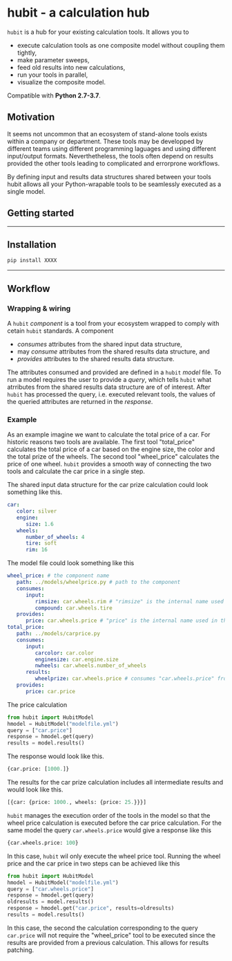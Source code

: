 ﻿# hubit - a calculation hub  

`hubit` is a hub for your existing calculation tools. It allows you to 

- execute calculation tools as one composite model without coupling them tightly,
- make parameter sweeps,
- feed old results into new calculations,
- run your tools in parallel,
- visualize the composite model.

Compatible with __Python 2.7-3.7__.

## Motivation
It seems not uncommon that an ecosystem of stand-alone tools exists within a company or department. These tools may be developped by  different teams using different programming laguages and using different input/output formats. Neverthetheless, the tools often depend on results provided the other tools leading to complicated and errorprone workflows.

By defining input and results data structures shared between your tools hubit allows all your Python-wrapable tools to be seamlessly executed as a single model.


## Getting started



------------------


## Installation

```sh
pip install XXXX
```

------------------


## Workflow

### Wrapping & wiring
A `hubit` _component_ is a tool from your ecosystem wrapped to comply with cetain `hubit` standards. A component 

- _consumes_ attributes from the shared input data structure, 
- may _consume_ attributes from the shared results data structure, and 
- _provides_ attributes to the shared results data structure. 

The attributes consumed and provided are defined in a `hubit` _model_ file. To run a model requires the user to provide a _query_, which tells `hubit` what atrributes from the shared results data structure are of of interest. After `hubit` has processed the query, i.e. executed relevant tools, the values of the queried attributes are returned in the _response_. 

### Example
As an example imagine we want to calculate the total price of a car. For historic reasons two tools are available. The first tool "total_price" calculates the total price of a car based on the engine size, the color and the total prize of the wheels. The second tool "wheel_price" calculates the price of one wheel. `hubit` provides a smooth way of connecting the two tools and calculate the car price in a single step.

The shared input data structure for the car prize calculation could look something like this.

```yml
car:
   color: silver
   engine:
      size: 1.6
   wheels:
      number_of_wheels: 4
      tire: soft
      rim: 16
```

The model file could look something like this 

```yml
wheel_price: # the component name
   path: ../models/wheelprice.py # path to the component
   consumes:
      input:
         rimsize: car.wheels.rim # "rimsize" is the internal name used in the "wheel_price" component. "car.wheels.rim" is a path in the shared input data structure
         compound: car.wheels.tire
   provides:
      price: car.wheels.price # "price" is the internal name used in the "wheel_price" component. "car.wheels.price" is a path in the shared results data structure
total_price: 
   path: ../models/carprice.py 
   consumes:
      input: 
         carcolor: car.color
         enginesize: car.engine.size
         nwheels: car.wheels.number_of_wheels
      results:
         wheelprize: car.wheels.price # consumes "car.wheels.price" from the shared results data structure. 
   provides:
      price: car.price
```
The price calculation 

```python
from hubit import HubitModel
hmodel = HubitModel("modelfile.yml")
query = ["car.price"]
response = hmodel.get(query)
results = model.results()
```

The response would look like this.

```python
{car.price: [1000.]}
```

The results for the car prize calculation includes all intermediate results and would look like this.

```python
[{car: {price: 1000., wheels: {price: 25.}}}]
```

`hubit` manages the execution order of the tools in the model so that the wheel price calculation is executed before the car price calculation. For the same model the query `car.wheels.price` would give a response like this

```python
{car.wheels.price: 100}
```

In this case, `hubit` wil only execute the wheel price tool. Running the wheel price and the car price in two steps can be achieved like this

```python
from hubit import HubitModel
hmodel = HubitModel("modelfile.yml")
query = ["car.wheels.price"]
response = hmodel.get(query)
oldresults = model.results()
response = hmodel.get("car.price", results=oldresults)
results = model.results()
```

In this case, the second the calculation corresponding to the query `car.price` will not require the "wheel_price" tool to be executed since the results are provided from a previous calculation. This allows for results patching.

